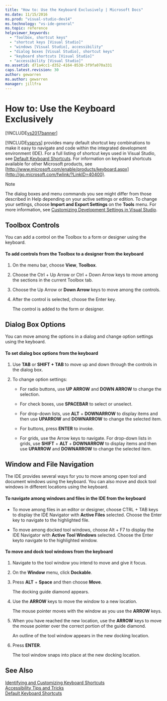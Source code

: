 ```yaml
---
title: "How to: Use the Keyboard Exclusively | Microsoft Docs"
ms.date: 11/15/2016
ms.prod: "visual-studio-dev14"
ms.technology: "vs-ide-general"
ms.topic: reference
helpviewer_keywords: 
  - "Toolbox, shortcut keys"
  - "shortcut keys [Visual Studio]"
  - "windows [Visual Studio], accessibility"
  - "dialog boxes [Visual Studio], shortcut keys"
  - "keyboard shortcuts [Visual Studio]"
  - "accessibility [Visual Studio]"
ms.assetid: d71a4cc1-d352-4164-8538-3f9fa070a331
caps.latest.revision: 30
author: gewarren
ms.author: gewarren
manager: jillfra
---
```

# How to: Use the Keyboard Exclusively
[!INCLUDE[vs2017banner](../../includes/vs2017banner.md)]

[!INCLUDE[vsprvs](../../includes/vsprvs-md.md)] provides many default shortcut key combinations to make it easy to navigate and code within the integrated development environment (IDE). For a full listing of shortcut keys used in Visual Studio, see [Default Keyboard Shortcuts](../../ide/default-keyboard-shortcuts-in-visual-studio.md). For information on keyboard shortcuts available for other Microsoft products, see [http://www.microsoft.com/enable/products/keyboard.aspx](http://go.microsoft.com/fwlink/?LinkID=40400).  
  
> [!NOTE]
> The dialog boxes and menu commands you see might differ from those described in Help depending on your active settings or edition. To change your settings, choose **Import and Export Settings** on the **Tools** menu. For more information, see [Customizing Development Settings in Visual Studio](https://msdn.microsoft.com/22c4debb-4e31-47a8-8f19-16f328d7dcd3).  
  
## Toolbox Controls  
 You can add a control on the Toolbox to a form or designer using the keyboard.  
  
#### To add controls from the Toolbox to a designer from the keyboard  
  
1. On the menu bar, choose **View**, **Toolbox**.  
  
2. Choose the Ctrl + Up Arrow or Ctrl + Down Arrow keys to move among the sections in the current Toolbox tab.  
  
3. Choose the Up Arrow or **Down Arrow** keys to move among the controls.  
  
4. After the control is selected, choose the Enter key.  
  
   The control is added to the form or designer.  
  
## Dialog Box Options  
 You can move among the options in a dialog and change option settings using the keyboard.  
  
#### To set dialog box options from the keyboard  
  
1. Use **TAB** or **SHIFT + TAB** to move up and down through the controls in the dialog box.  
  
2. To change option settings:  
  
    - For radio buttons, use **UP ARROW** and **DOWN ARROW** to change the selection.  
  
    - For check boxes, use **SPACEBAR** to select or unselect.  
  
    - For drop-down lists, use **ALT** + **DOWNARROW** to display items and then use **UPARROW** and **DOWNARROW** to change the selected item.  
  
    - For buttons, press **ENTER** to invoke.  
  
    - For grids, use the Arrow keys to navigate. For drop-down lists in grids, use **SHIFT** + **ALT** + **DOWNARROW** to display items and then use **UPARROW** and **DOWNARROW** to change the selected item.  
  
## Window and File Navigation  
 The IDE provides several ways for you to move among open tool and document windows using the keyboard. You can also move and dock tool windows in different locations using the keyboard.  
  
#### To navigate among windows and files in the IDE from the keyboard  
  
- To move among files in an editor or designer, choose CTRL + TAB keys to display the IDE Navigator with **Active Files** selected. Choose the Enter key to navigate to the highlighted file.  
  
- To move among docked tool windows, choose Alt + F7 to display the IDE Navigator with **Active Tool Windows** selected. Choose the Enter keyto navigate to the highlighted window.  
  
#### To move and dock tool windows from the keyboard  
  
1. Navigate to the tool window you intend to move and give it focus.  
  
2. On the **Window** menu, click **Dockable**.  
  
3. Press **ALT** + **Space** and then choose **Move**.  
  
     The docking guide diamond appears.  
  
4. Use the **ARROW** keys to move the window to a new location.  
  
     The mouse pointer moves with the window as you use the **ARROW** keys.  
  
5. When you have reached the new location, use the **ARROW** keys to move the mouse pointer over the correct portion of the guide diamond.  
  
     An outline of the tool window appears in the new docking location.  
  
6. Press **ENTER**.  
  
     The tool window snaps into place at the new docking location.  
  
## See Also  
 [Identifying and Customizing Keyboard Shortcuts](../../ide/identifying-and-customizing-keyboard-shortcuts-in-visual-studio.md)   
 [Accessibility Tips and Tricks](../../ide/reference/accessibility-tips-and-tricks.md)   
 [Default Keyboard Shortcuts](../../ide/default-keyboard-shortcuts-in-visual-studio.md)
